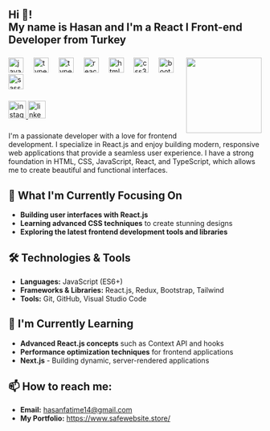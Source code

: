 <h2 align="left">Hi 👋!</br> My name is Hasan and I'm a React I Front-end Developer from Turkey</h2>

###

<img align="right" height="150" src="https://media1.tenor.com/m/2nKSTDDekOgAAAAC/coding-kira.gif"  />

###

<div align="left">
  <img src="https://cdn.jsdelivr.net/gh/devicons/devicon/icons/javascript/javascript-original.svg" height="30" alt="javascript logo"  />
  <img width="12" />
  <img src="https://cdn.jsdelivr.net/gh/devicons/devicon/icons/typescript/typescript-original.svg" height="30" alt="typescript logo"  />
  <img width="12" />
   <img src="https://cdn.jsdelivr.net/gh/devicons/devicon/icons/nextjs/nextjs-original.svg" height="30" alt="typescript logo"  />
  <img width="12" />
  <img src="https://cdn.jsdelivr.net/gh/devicons/devicon/icons/react/react-original.svg" height="30" alt="react logo"  />
  <img width="12" />
  <img src="https://cdn.jsdelivr.net/gh/devicons/devicon/icons/html5/html5-original.svg" height="30" alt="html5 logo"  />
  <img width="12" />
  <img src="https://cdn.jsdelivr.net/gh/devicons/devicon/icons/css3/css3-original.svg" height="30" alt="css3 logo"  />
  <img width="12" />
  <img src="https://cdn.jsdelivr.net/gh/devicons/devicon/icons/bootstrap/bootstrap-original.svg" height="30" alt="bootstrap logo"  />
  <img width="12" />
  <img src="https://cdn.jsdelivr.net/gh/devicons/devicon/icons/sass/sass-original.svg" height="30" alt="sass logo"  />
</div>

###

<div align="left">
  <a href="https://www.instagram.com/hasan_1414hasan?igsh=ZGN4ZXpua3dzejNu" target="_blank">
    <img src="https://img.shields.io/static/v1?message=Instagram&logo=instagram&label=&color=E4405F&logoColor=white&labelColor=&style=for-the-badge" height="35" alt="instagram logo"  />
  </a>
  <a href="https://www.linkedin.com/in/hasanhincal" target="_blank">
    <img src="https://img.shields.io/static/v1?message=LinkedIn&logo=linkedin&label=&color=0077B5&logoColor=white&labelColor=&style=for-the-badge" height="35" alt="linkedin logo"  />
  </a>
  
</div>

###

I'm a passionate developer with a love for frontend development. I specialize in React.js and enjoy building modern, responsive web applications that provide a seamless user experience. I have a strong foundation in HTML, CSS, JavaScript, React, and TypeScript, which allows me to create beautiful and functional interfaces.

## 🎯 What I'm Currently Focusing On

- **Building user interfaces with React.js**
- **Learning advanced CSS techniques** to create stunning designs
- **Exploring the latest frontend development tools and libraries**

## 🛠️ Technologies & Tools

- **Languages:** JavaScript (ES6+)
- **Frameworks & Libraries:** React.js, Redux, Bootstrap, Tailwind
- **Tools:** Git, GitHub, Visual Studio Code

## 🌱 I'm Currently Learning

- **Advanced React.js concepts** such as Context API and hooks
- **Performance optimization techniques** for frontend applications
- **Next.js** - Building dynamic, server-rendered applications


## 📫 How to reach me:
  - **Email:** hasanfatime14@gmail.com
  - **My Portfolio:** https://www.safewebsite.store/






